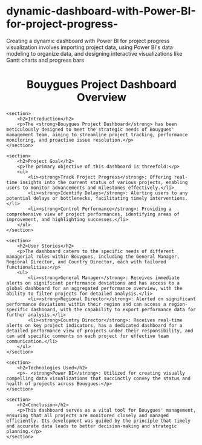 # dynamic-dashboard-with-Power-BI-for-project-progress-
Creating a dynamic dashboard with Power BI for project progress visualization involves importing project data, using Power BI's data modeling to organize data, and designing interactive visualizations like Gantt charts and progress bars
<!DOCTYPE html>
<html lang="en">
<head>
    <meta charset="UTF-8">
    <title>Bouygues Project Dashboard Overview</title>
</head>
<body>
    <h1 align="center">Bouygues Project Dashboard Overview</h1>
    
    <section>
        <h2>Introduction</h2>
        <p>The <strong>Bouygues Project Dashboard</strong> has been meticulously designed to meet the strategic needs of Bouygues' management team, aiming to streamline project tracking, performance monitoring, and proactive issue resolution.</p>
    </section>
    
    <section>
        <h2>Project Goal</h2>
        <p>The primary objective of this dashboard is threefold:</p>
        <ul>
            <li><strong>Track Project Progress</strong>: Offering real-time insights into the current status of various projects, enabling users to monitor advancements and milestones effectively.</li>
            <li><strong>Identify Delays</strong>: Alerting users to any potential delays or bottlenecks, facilitating timely interventions.</li>
            <li><strong>Control Performance</strong>: Providing a comprehensive view of project performances, identifying areas of improvement, and highlighting successes.</li>
        </ul>
    </section>
    
    <section>
        <h2>User Stories</h2>
        <p>The dashboard caters to the specific needs of different managerial roles within Bouygues, including the General Manager, Regional Director, and Country Director, each with tailored functionalities:</p>
        <ul>
            <li><strong>General Manager</strong>: Receives immediate alerts on significant performance deviations and has access to a global dashboard for an aggregated performance overview, with the ability to filter projects for detailed analysis.</li>
            <li><strong>Regional Director</strong>: Alerted on significant performance deviations within their region and can access a region-specific dashboard, with the capability to export performance data for further analysis.</li>
            <li><strong>Country Director</strong>: Receives real-time alerts on key project indicators, has a dedicated dashboard for a detailed performance view of projects under their responsibility, and can add specific comments on each project for effective team communication.</li>
        </ul>
    </section>
    
    <section>
        <h2>Technologies Used</h2>
        <p>- <strong>Power BI</strong>: Utilized for creating visually compelling data visualizations that succinctly convey the status and health of projects across Bouygues.</p>
    </section>
    
    <section>
        <h2>Conclusion</h2>
        <p>This dashboard serves as a vital tool for Bouygues' management, ensuring that all projects are monitored closely and managed efficiently. Its development was guided by the principle that timely and accurate data leads to better decision-making and strategic planning.</p>
    </section>
    
</body>
</html>

